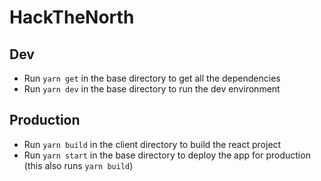# HackTheNorth

## Dev

- Run `yarn get` in the base directory to get all the dependencies
- Run `yarn dev` in the base directory to run the dev environment

## Production

- Run `yarn build` in the client directory to build the react project
- Run `yarn start` in the base directory to deploy the app for production (this also runs `yarn build`)
